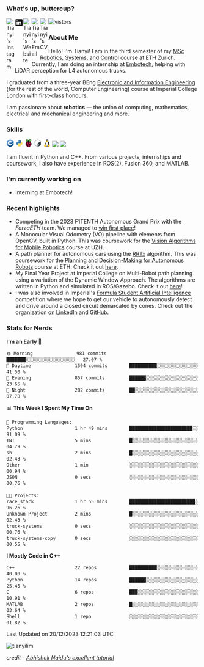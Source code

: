 ### What's up, buttercup?
<a href="https://www.instagram.com/stratosphere._/">
  <img align="left" alt="Tianyi's Instagram" width="22px" src="https://raw.githubusercontent.com/simple-icons/simple-icons/develop/icons/instagram.svg" />
</a>
<a href="https://www.linkedin.com/in/tianyilim/">
  <img align="left" alt="Tianyi's LinkedIn" width="22px" src="https://raw.githubusercontent.com/simple-icons/simple-icons/develop/icons/linkedin.svg" />
</a>
<a href="https://tianyilim.github.io/">
  <img align="left" alt="Tianyi's Website" width="22px" src="https://raw.githubusercontent.com/simple-icons/simple-icons/develop/icons/internetexplorer.svg" />
</a>
<a href="0.tianyi.lim@gmail.com">
  <img align="left" alt="Tianyi's Email" width="22px" src="https://raw.githubusercontent.com/simple-icons/simple-icons/develop/icons/gmail.svg" />
</a>
<a href="https://tianyilim.github.io/assets/TianyiLim_CV.pdf">
  <img align="left" alt="Tianyi's CV" width="22px" src="https://raw.githubusercontent.com/simple-icons/simple-icons/develop/icons/adobeacrobatreader.svg" />
</a>

![vistors](https://visitor-badge.glitch.me/badge?page_id=tianyilim.tianyilim)

### About Me
Hello! I'm Tianyi! I am in the third semester of my [MSc Robotics, Systems, and Control](https://master-robotics.ethz.ch/) course at ETH Zurich. Currently, I am doing an internship at [Embotech](https://www.embotech.com/), helping with LiDAR perception for L4 autonomous trucks.

I graduated from a three-year BEng [Electronic and Information Engineering](https://www.imperial.ac.uk/electrical-engineering/study/undergraduate/electronic-and-information-engineering/) (for the rest of the world, Computer Engineering) course at Imperial College London with first-class honours.

I am passionate about **robotics** &mdash; the union of computing, mathematics, electrical and mechanical engineering and more.

### Skills
<code><img height="20" src="https://raw.githubusercontent.com/devicons/devicon/master/icons/cplusplus/cplusplus-original.svg"></code>
<code><img height="20" src="https://raw.githubusercontent.com/devicons/devicon/master/icons/python/python-original.svg"></code>
<code><img height="20" src="https://raw.githubusercontent.com/devicons/devicon/master/icons/raspberrypi/raspberrypi-original.svg"></code>
<code><img height="20" src="https://raw.githubusercontent.com/devicons/devicon/master/icons/bash/bash-original.svg"></code>
<code><img height="20" src="https://raw.githubusercontent.com/devicons/devicon/master/icons/linux/linux-original.svg"></code>
<code><img height="20" src="https://upload.wikimedia.org/wikipedia/commons/1/15/Robot_Operating_System_logo.svg"></code>
<code><img height="20" src="http://classic.gazebosim.org/assets/logos/gazebo_icon_pos-76b768ca51b0c24a5e5ddeb5a844baf3a3efc83e42affae355ed6ce9326707e4.svg"></code>

I am fluent in Python and C++. From various projects, internships and coursework, I also have experience in ROS(2), Fusion 360, and MATLAB.

### I'm currently working on
- Interning at Embotech!

### Recent highlights
- Competing in the 2023 F1TENTH Autonomous Grand Prix with the _ForzaETH_ team. We managed to [win first place](https://ee.ethz.ch/news-and-events/d-itet-news-channel/2023/06/center-for-project-based-learning-champions-of-the-f1tenth-competition-at-icra2023.html)!
- A Monocular Visual Odometry (VO) pipeline with elements from OpenCV, built in Python. This was coursework for the [Vision Algorithms for Mobile Robotics](https://rpg.ifi.uzh.ch/teaching.html) course at UZH.
- A path planner for autonomous cars using the [RRTx](https://journals.sagepub.com/doi/abs/10.1177/0278364915594679) algorithm. This was coursework for the [Planning and Decision-Making for Autonomous Robots](https://idsc.ethz.ch/education/lectures/PDM4AR.html) course at ETH. Check it out [here](https://github.com/tianyilim/RRTx).
- My Final Year Project at Imperial College on Multi-Robot path planning using a variation of the Dynamic Window Approach. The algorithms are written in Python and simulated in ROS/Gazebo. Check it out [here](https://github.com/tianyilim/ic-fyp)!
- I was also involved in Imperial's [Formula Student Artificial Intelligence](https://www.imeche.org/events/formula-student/team-information/fs-ai) competition where we hope to get our vehicle to autonomously detect and drive around a closed circuit demarcated by cones. Check out the organization on [LinkedIn](https://www.linkedin.com/company/imperial-driverless/?trk=similar-pages) and [GitHub](https://github.com/Imperial-Driverless).

### Stats for Nerds
<!--START_SECTION:waka-->
**I'm an Early 🐤** 

```text
🌞 Morning                981 commits         ███████░░░░░░░░░░░░░░░░░░   27.07 % 
🌆 Daytime                1504 commits        ██████████░░░░░░░░░░░░░░░   41.50 % 
🌃 Evening                857 commits         ██████░░░░░░░░░░░░░░░░░░░   23.65 % 
🌙 Night                  282 commits         ██░░░░░░░░░░░░░░░░░░░░░░░   07.78 % 
```


📊 **This Week I Spent My Time On** 

```text
💬 Programming Languages: 
Python                   1 hr 49 mins        ███████████████████████░░   91.09 % 
INI                      5 mins              █░░░░░░░░░░░░░░░░░░░░░░░░   04.79 % 
sh                       2 mins              █░░░░░░░░░░░░░░░░░░░░░░░░   02.43 % 
Other                    1 min               ░░░░░░░░░░░░░░░░░░░░░░░░░   00.94 % 
JSON                     0 secs              ░░░░░░░░░░░░░░░░░░░░░░░░░   00.76 % 

🐱‍💻 Projects: 
race_stack               1 hr 55 mins        ████████████████████████░   96.26 % 
Unknown Project          2 mins              █░░░░░░░░░░░░░░░░░░░░░░░░   02.43 % 
truck-systems            0 secs              ░░░░░░░░░░░░░░░░░░░░░░░░░   00.76 % 
truck-systems-copy       0 secs              ░░░░░░░░░░░░░░░░░░░░░░░░░   00.55 % 
```

**I Mostly Code in C++** 

```text
C++                      22 repos            ██████████░░░░░░░░░░░░░░░   40.00 % 
Python                   14 repos            ██████░░░░░░░░░░░░░░░░░░░   25.45 % 
C                        6 repos             ███░░░░░░░░░░░░░░░░░░░░░░   10.91 % 
MATLAB                   2 repos             █░░░░░░░░░░░░░░░░░░░░░░░░   03.64 % 
Shell                    1 repo              ░░░░░░░░░░░░░░░░░░░░░░░░░   01.82 % 
```




 Last Updated on 20/12/2023 12:21:03 UTC
<!--END_SECTION:waka-->
<p align="left"> <img src="https://github-readme-stats.vercel.app/api?username=tianyilim&show_icons=true&theme=gotham" alt="tianyilim" />

*credit - [Abhishek Naidu's excellent tutorial](https://github.com/abhisheknaiidu)*
